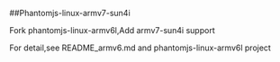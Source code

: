 ##Phantomjs-linux-armv7-sun4i

Fork phantomjs-linux-armv6l,Add armv7-sun4i support

For detail,see README_armv6.md and phantomjs-linux-armv6l project
